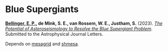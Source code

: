 # Blue Supergiants

**[Bellinger, E. P.](https://earlbellinger.com), de Mink, S. E., van Rossem, W. E., Justham, S.** (2023). *[The Potential of Asteroseismology to Resolve the Blue Supergiant Problem](https://github.com/earlbellinger/blue-supergiants/blob/main/Asteroseismology_of_blue_supergiants.pdf)*. Submitted to the Astrophysical Journal Letters.

Depends on [mesagrid](https://github.com/earlbellinger/mesagrid) and [shmesa](https://github.com/MESAHub/mesa/tree/shmesa/scripts/shmesa).
